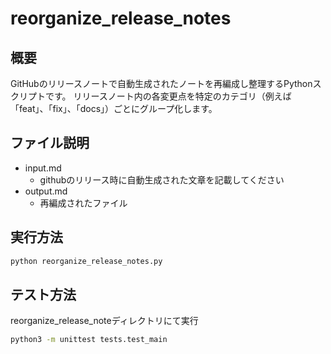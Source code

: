 # reorganize_release_notes
## 概要
GitHubのリリースノートで自動生成されたノートを再編成し整理するPythonスクリプトです。
リリースノート内の各変更点を特定のカテゴリ（例えば「feat」、「fix」、「docs」）ごとにグループ化します。
## ファイル説明
- input.md
    - githubのリリース時に自動生成された文章を記載してください 
- output.md
    - 再編成されたファイル
## 実行方法
```bash
python reorganize_release_notes.py
```
## テスト方法
reorganize_release_noteディレクトリにて実行
```bash
python3 -m unittest tests.test_main
```